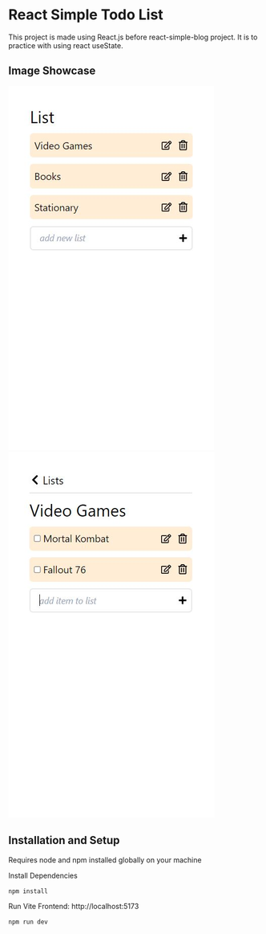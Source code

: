 # React Simple Todo List

This project is made using React.js before react-simple-blog project. It is to practice with using react useState.

## Image Showcase

![todolist](/public/todolist.JPG)
![todo sublist](/public/todo_sublist.JPG)

## Installation and Setup

Requires node and npm installed globally on your machine

Install Dependencies

```
npm install
```

Run Vite Frontend: http://localhost:5173

```
npm run dev
```
